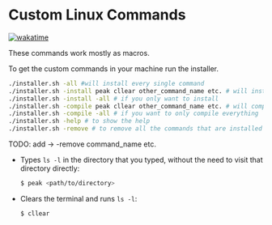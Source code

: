 # Custom Linux Commands

[![wakatime](https://wakatime.com/badge/user/018c54ba-f9f5-426e-9733-6deb502d647d/project/018ef1ea-6fa3-4825-88db-e4f7bed99f7f.svg)](https://wakatime.com/badge/user/018c54ba-f9f5-426e-9733-6deb502d647d/project/018ef1ea-6fa3-4825-88db-e4f7bed99f7f)

These commands work mostly as macros.

To get the custom commands in your machine run the installer.

```bash
./installer.sh -all #will install every single command
./installer.sh -install peak cllear other_command_name etc. # will install only the commands you want
./installer.sh -install -all # if you only want to install
./installer.sh -compile peak cllear other_command_name etc. # will compile only the commands you want
./installer.sh -compile -all # if you want to only compile everything
./installer.sh -help # to show the help
./installer.sh -remove # to remove all the commands that are installed
```
TODO: add -> -remove command_name etc.

- Types `ls -l` in the directory that you typed, without the need to visit that directory directly:
    ```bash
    $ peak <path/to/directory>
    ```

- Clears the terminal and runs `ls -l`:
    ```bash
    $ cllear
    ```
